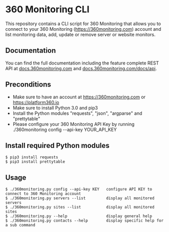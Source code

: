 # 360 Monitoring CLI

This repository contains a CLI script for 360 Monitoring that allows you to connect to your 360 Monitoring (https://360monitoring.com) account and list monitoring data, add, update or remove server or website monitors.

## Documentation

You can find the full documentation including the feature complete REST API at [docs.360monitoring.com](https://docs.360monitoring.com/docs) and [docs.360monitoring.com/docs/api](https://docs.360monitoring.com/docs/api).

## Preconditions

 * Make sure to have an account at https://360monitoring.com or https://platform360.io
 * Make sure to install Python 3.0 and pip3
 * Install the Python modules "requests", "json", "argparse" and "prettytable"
 * Please configure your 360 Monitoring API Key by running ./360monitoring config --api-key YOUR_API_KEY

## Install required Python modules

    $ pip3 install requests
    $ pip3 install prettytable

## Usage

    $ ./360monitoring.py config --api-key KEY   configure API KEY to connect to 360 Monitoring account
    $ ./360monitoring.py servers --list         display all monitored servers
    $ ./360monitoring.py sites --list           display all monitored sites
    $ ./360monitoring.py --help                 display general help
    $ ./360monitoring.py contacts --help        display specific help for a sub command

